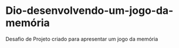 # Dio-desenvolvendo-um-jogo-da-memória
Desafio de Projeto criado para apresentar um jogo da memória

